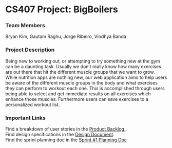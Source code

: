 # CS407 Project: BigBoilers
### Team Members
Bryan Kim, Gautam Raghu, Jorge Ribeiro, Vindhya Banda
### Project Description
Being new to working out, or attempting to try something new at the gym can be a daunting task. Usually we don’t really know how many exercises are out there that hit the different muscle groups that we want to grow. While nutrition apps are nothing new, our web application aims to help users be aware of the different muscle groups in the body and what exercises they can perform to workout each one. This is accomplished through users being able to select and get immediate results on all exercises which enhance those muscles. Furthermore users can save exercises to a personalized workout list.
### Important Links
Find a breakdown of user stories in the [Product Backlog ](https://docs.google.com/document/d/1hjh5B_aCYY89kmNJ7PGnSHFefa-vchyeDDAgagfpQ0U/edit).  
Find design specifications in the [Design Document](https://docs.google.com/document/d/11zBtyGx4EUnJSevTTkPbfRsM6GJC2DMYYBG1Vx7bA6w/edit).  
Find the sprint planning doc in the [Sprint #1 Planning Doc](https://docs.google.com/document/d/1ev_VrGcu_Uj2N5DBleOxV74sbzjdCSXqSOGIdQxbkys/edit?usp=sharing
)
